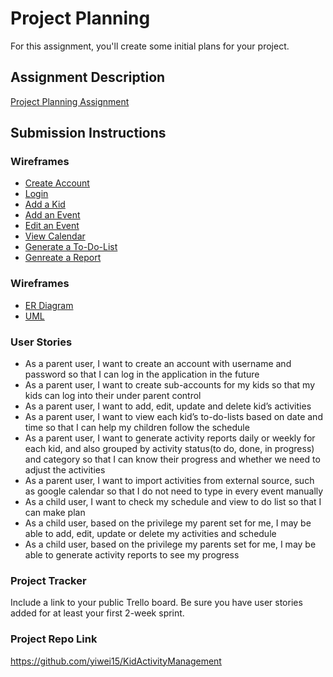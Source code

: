 # Project Planning
For this assignment, you'll create some initial plans for your project.

## Assignment Description
[Project Planning Assignment](https://education.launchcode.org/liftoff/modules/assignments/project-planning)

## Submission Instructions

### Wireframes

- [Create Account](./Registration.pdf)
- [Login](./Login.pdf)
- [Add a Kid](https://github.com/yiwei15/liftoff-assignments/blob/master/P3-Project_Planning/Add%20a%20kid.pdf)
- [Add an Event](https://github.com/yiwei15/liftoff-assignments/blob/master/P3-Project_Planning/Add%20an%20Activity.pdf)
- [Edit an Event](https://github.com/yiwei15/liftoff-assignments/blob/master/P3-Project_Planning/Edit%20an%20Event.pdf)
- [View Calendar](https://github.com/yiwei15/liftoff-assignments/blob/master/P3-Project_Planning/View%20Calendar.pdf)
- [Generate a To-Do-List](https://github.com/yiwei15/liftoff-assignments/blob/master/P3-Project_Planning/Generate%20a%20to-do-list.pdf)
- [Genreate a Report](https://github.com/yiwei15/liftoff-assignments/blob/master/P3-Project_Planning/Generate%20a%20Report.pdf)

### Wireframes
- [ER Diagram](./ERDiagram.pdf)
- [UML](./UML.pdf)

### User Stories
- As a parent user, I want to create an account with username and password so that I can log in the application in the future
- As a parent user, I want to create sub-accounts for my kids so that my kids can log into their under parent control
- As a parent user, I want to add, edit, update and delete kid’s activities
- As a parent user, I want to view each kid’s to-do-lists based on date and time so that I can help my children follow the schedule
- As a parent user, I want to generate activity reports daily or weekly for each kid, and also grouped by activity status(to do, done, in progress) and category so that I can know their progress and whether we need to adjust the activities 
- As a parent user, I want to import activities from external source, such as google calendar so that I do not need to type in every event manually
- As a child user, I want to check my schedule and view to do list so that I can make plan
- As a child user, based on the privilege my parent set for me, I may be able to add, edit, update or delete my activities and schedule
- As a child user, based on the privilege my parents set for me, I may be able to generate activity reports to see my progress


### Project Tracker

Include a link to your public Trello board. Be sure you have user stories added for at least your first 2-week sprint.

### Project Repo Link

https://github.com/yiwei15/KidActivityManagement
